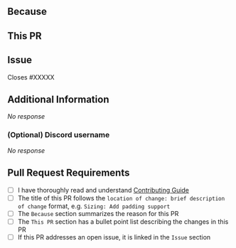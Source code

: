 <!-- Yay another PR, thank you so much for taking these efforts! -->

## Because
<!-- Summarize the purpose or reasons for this PR, e.g. what problem it solves or what benefit it provides. -->

## This PR
<!-- A bullet point list of one or more items describing the specific changes. -->

## Issue
<!-- If this PR closes an open issue in this repo, replace the XXXXX below with the issue number, e.g. Closes #2013.

If this PR closes an open issue in another who-asked repo, replace the #XXXXX with the URL of the issue, e.g. Closes https://github.com/mathdebate09/who-asked/issues/XXXXX

If this PR does not close, but is related to another issue or PR, you can link it as above without the 'Closes' keyword, e.g. 'Related to #2013'.

_Note:_ any pull request created for an issue that already has someone else assigned **will be closed without review**.
-->
Closes #XXXXX

## Additional Information
<!-- Any other information about this PR, such as a link to a Discord discussion. -->
*No response*

### (Optional) Discord username
<!-- server link -->
*No response*

## Pull Request Requirements
<!-- Replace the whitespace between the square brackets with an 'x', e.g. [x] or After you create the PR, they will become checkboxes that you can click on. -->
- [ ] I have thoroughly read and understand [Contributing Guide](https://github.com/mathdebate09/who-asked/blob/main/CONTRIBUTING.md)
- [ ] The title of this PR follows the `location of change: brief description of change` format, e.g. `Sizing: Add padding support`
- [ ] The `Because` section summarizes the reason for this PR
- [ ] The `This PR` section has a bullet point list describing the changes in this PR
- [ ] If this PR addresses an open issue, it is linked in the `Issue` section